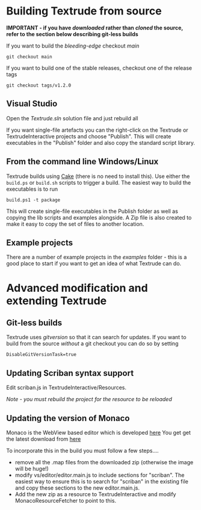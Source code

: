 # Building Textrude from source

**IMPORTANT - if you have  *downloaded* rather than *cloned* the source, refer to the section below describing git-less builds**

If you want to build the *bleeding-edge* checkout *main*

`git checkout main`

If you want to build one of the stable releases, checkout one of the release tags

`git checkout tags/v1.2.0`

## Visual Studio

Open the *Textrude.sln* solution file and just rebuild all

If you want single-file artefacts you can  the right-click on the Textrude or TextrudeInteractive projects and choose "Publish".  This will create executables in the "Publish" folder and also copy the standard script library.

## From the command line Windows/Linux

Textrude builds using [Cake](https://cakebuild.net/) (there is no need to install this).  Use either the `build.ps` or `build.sh` scripts to trigger a build. The easiest way to build the executables is to run 

``` 
build.ps1 -t package  
```
This will create single-file executables in the Publish folder as well as copying the lib scripts and examples alongside.  A Zip file is also created to make it easy to copy the set of files to another location. 

## Example projects

There are a number of example projects in the *examples* folder - this is a good place to start if you want to get an idea of what Textrude can do. 

# Advanced modification and extending Textrude

## Git-less builds

Textrude uses *gitversion* so that it can search for updates.  If you want to build from the source *without* a git checkout you can do so by setting 

`DisableGitVersionTask=true`


## Updating Scriban syntax support

Edit scriban.js in TextrudeInteractive/Resources.

*Note - you must rebuild the project for the resource to be reloaded*

## Updating the version of Monaco

Monaco is the WebView based editor which is developed [here](https://github.com/Microsoft/monaco-editor)  You get get the latest download from [here](https://microsoft.github.io/monaco-editor/index.html)

To incorporate this in the build you must follow a few steps....
- remove all the .map files from the downloaded zip (otherwise the image will be huge!)
- modify vs/editor/editor.main.js to include sections for "scriban".  The easiest way to ensure this is to search for "scriban" in the existing file and copy these sections to the new editor.main.js.
- Add the new zip as a resource to TextrudeInteractive and modify MonacoResourceFetcher to point to this.




